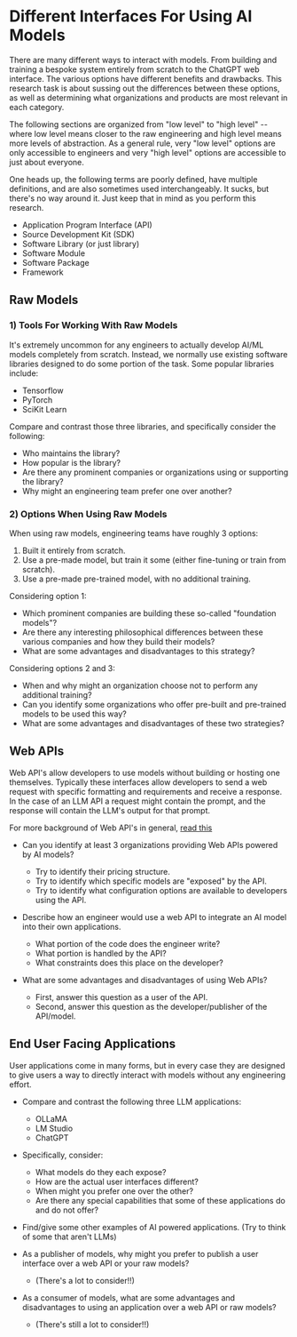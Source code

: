 # Different Interfaces For Using AI Models

There are many different ways to interact with models. From building and training a bespoke system entirely from scratch to the ChatGPT web interface. The various options have different benefits and drawbacks. This research task is about sussing out the differences between these options, as well as determining what organizations and products are most relevant in each category. 

The following sections are organized from "low level" to "high level" -- where low level means closer to the raw engineering and high level means more levels of abstraction. As a general rule, very "low level" options are only accessible to engineers and very "high level" options are accessible to just about everyone. 

One heads up, the following terms are poorly defined, have multiple definitions, and are also sometimes used interchangeably. It sucks, but there's no way around it. Just keep that in mind as you perform this research.

* Application Program Interface (API)
* Source Development Kit (SDK)
* Software Library (or just library)
* Software Module
* Software Package
* Framework

## Raw Models

### 1) Tools For Working With Raw Models

It's extremely uncommon for any engineers to actually develop AI/ML models completely from scratch. Instead, we normally use existing software libraries designed to do some portion of the task. Some popular libraries include:

* Tensorflow
* PyTorch
* SciKit Learn

Compare and contrast those three libraries, and specifically consider the following:

* Who maintains the library?
* How popular is the library?
* Are there any prominent companies or organizations using or supporting the library?
* Why might an engineering team prefer one over another?


### 2) Options When Using Raw Models

When using raw models, engineering teams have roughly 3 options:

1) Built it entirely from scratch.
2) Use a pre-made model, but train it some (either fine-tuning or train from scratch).
3) Use a pre-made pre-trained model, with no additional training.

Considering option 1:

* Which prominent companies are building these so-called "foundation models"?
* Are there any interesting philosophical differences between these various companies and how they build their models?
* What are some advantages and disadvantages to this strategy?

Considering options 2 and 3:

* When and why might an organization choose not to perform any additional training?
* Can you identify some organizations who offer pre-built and pre-trained models to be used this way?
* What are some advantages and disadvantages of these two strategies?

## Web APIs

Web API's allow developers to use models without building or hosting one themselves. Typically these interfaces allow developers to send a web request with specific formatting and requirements and receive a response. In the case of an LLM API a request might contain the prompt, and the response will contain the LLM's output for that prompt.

For more background of Web API's in general, [read this](https://medium.com/@TebbaVonMathenstien/what-is-an-api-and-why-should-i-use-one-863c3365726b)

* Can you identify at least 3 organizations providing Web APIs powered by AI models? 
    * Try to identify their pricing structure.
    * Try to identify which specific models are "exposed" by the API.
    * Try to identify what configuration options are available to developers using the API.

* Describe how an engineer would use a web API to integrate an AI model into their own applications.
    * What portion of the code does the engineer write?
    * What portion is handled by the API?
    * What constraints does this place on the developer?

* What are some advantages and disadvantages of using Web APIs?
    * First, answer this question as a user of the API.
    * Second, answer this question as the developer/publisher of the API/model.

## End User Facing Applications

User applications come in many forms, but in every case they are designed to give users a way to directly interact with models without any engineering effort.

* Compare and contrast the following three LLM applications:
    * OLLaMA
    * LM Studio
    * ChatGPT

* Specifically, consider:
    * What models do they each expose?
    * How are the actual user interfaces different?
    * When might you prefer one over the other?
    * Are there any special capabilities that some of these applications do and do not offer?

* Find/give some other examples of AI powered applications. (Try to think of some that aren't LLMs)

* As a publisher of models, why might you prefer to publish a user interface over a web API or your raw models?
    * (There's a lot to consider!!)

* As a consumer of models, what are some advantages and disadvantages to using an application over a web API or raw models?
    * (There's still a lot to consider!!)